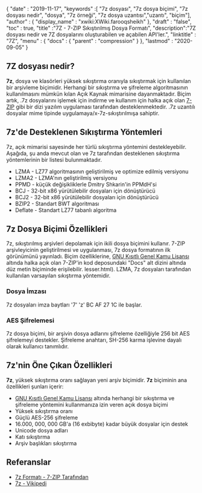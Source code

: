 {
  "date" : "2019-11-17",
  "keywords" :[ "7z dosyası", "7z dosya biçimi", "7z dosyası nedir", "dosya", "7z örneği", "7z dosya uzantısı","uzantı", "biçim"],
  "author" : {
    "display_name" : "xwiki:XWiki.farooqsheikh"
},
  "draft" : "false",
  "toc" : true,
  "title" :"7Z - 7-ZIP Sıkıştırılmış Dosya Formatı",
  "description":"7Z dosyası nedir ve 7Z dosyalarını oluşturabilen ve açabilen API'ler.",
  "linktitle" : "7Z",
  "menu" : {
    "docs" : {
      "parent" : "compression"
}
},
  "lastmod" : "2020-09-05"
}

## 7Z dosyası nedir?

**7z**, dosya ve klasörleri yüksek sıkıştırma oranıyla sıkıştırmak için kullanılan bir arşivleme biçimidir. Herhangi bir sıkıştırma ve şifreleme algoritmasının kullanılmasını mümkün kılan Açık Kaynak mimarisine dayanmaktadır. Biçim artık, .7z dosyalarını işlemek için indirme ve kullanım için halka açık olan [7-ZIP](https://www.7-zip.org/) gibi bir dizi yazılım uygulaması tarafından desteklenmektedir. .7z uzantılı dosyalar mime tipinde uygulamaya/x-7z-sıkıştırılmışa sahiptir.

## 7z'de Desteklenen Sıkıştırma Yöntemleri ##

7z, açık mimarisi sayesinde her türlü sıkıştırma yöntemini destekleyebilir. Aşağıda, şu anda mevcut olan ve 7z tarafından desteklenen sıkıştırma yöntemlerinin bir listesi bulunmaktadır.

* LZMA - LZ77 algoritmasının geliştirilmiş ve optimize edilmiş versiyonu
* LZMA2 - LZMA'nın geliştirilmiş versiyonu
* PPMD - küçük değişikliklerle Dmitry Shkarin'in PPMdH'si
* BCJ - 32-bit x86 yürütülebilir dosyaları için dönüştürücü
* BCJ2 - 32-bit x86 yürütülebilir dosyaları için dönüştürücü
* BZIP2 - Standart BWT algoritması
* Deflate - Standart LZ77 tabanlı algoritma

## 7z Dosya Biçimi Özellikleri

7z, sıkıştırılmış arşivleri depolamak için ikili dosya biçimini kullanır. 7-ZIP arşivleyicinin geliştirilmesi ve uygulanması, 7z dosya formatının ilk görünümünü yayınladı. Biçim özelliklerine, [GNU Kısıtlı Genel Kamu Lisansı](https://www.gnu.org/copyleft/) altında halka açık olan 7-ZIP'in kod deposundaki "Docs" alt dizini altında düz metin biçiminde erişilebilir. lesser.html). LZMA, 7z dosyaları tarafından kullanılan varsayılan sıkıştırma yöntemidir.

### Dosya İmzası

7z dosyaları imza baytları '7' 'z' BC AF 27 1C ile başlar.

### AES Şifrelemesi

7z dosya biçimi, bir arşivin dosya adlarını şifreleme özelliğiyle 256 bit AES şifrelemeyi destekler. Şifreleme anahtarı, SH-256 karma işlevine dayalı olarak kullanıcı tanımlıdır.

## 7z'nin Öne Çıkan Özellikleri

**7z**, yüksek sıkıştırma oranı sağlayan yeni arşiv biçimidir. **7z** biçiminin ana özellikleri şunları içerir:

* [GNU Kısıtlı Genel Kamu Lisansı](https://www.gnu.org/copyleft/lesser.html) altında herhangi bir sıkıştırma ve şifreleme yöntemini kullanmanıza izin veren açık dosya biçimi
* Yüksek sıkıştırma oranı
* Güçlü AES-256 şifreleme
* 16.000, 000, 000 GB'a (16 exbibyte) kadar büyük dosyalar için destek
* Unicode dosya adları
* Katı sıkıştırma
* Arşiv başlıkları sıkıştırma

## Referanslar

* [7z Formatı - 7-ZIP Tarafından](https://www.7-zip.org/7z.html)
* [7z - Vikipedi](https://en.wikipedia.org/wiki/7z)

